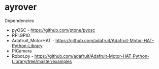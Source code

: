 # ayrover


Dependencies

- pyOSC - https://github.com/ptone/pyosc
- RPi.GPIO
- Adafruit_MotorHAT - https://github.com/adafruit/Adafruit-Motor-HAT-Python-Library
- PiCamera
- Robot.py - https://github.com/adafruit/Adafruit-Motor-HAT-Python-Library/tree/master/examples